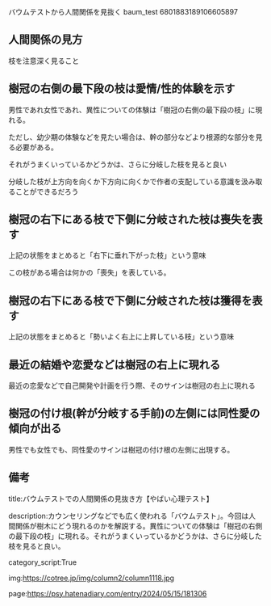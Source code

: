 バウムテストから人間関係を見抜く
baum_test
6801883189106605897







## 人間関係の見方





枝を注意深く見ること











## 樹冠の右側の最下段の枝は愛情/性的体験を示す



男性であれ女性であれ、異性についての体験は「樹冠の右側の最下段の枝」に現れる。



ただし、幼少期の体験などを見たい場合は、幹の部分などより根源的な部分を見る必要がある。



それがうまくいっているかどうかは、さらに分岐した枝を見ると良い



分岐した枝が上方向を向くか下方向に向くかで作者の支配している意識を汲み取ることができるだろう





## 樹冠の右下にある枝で下側に分岐された枝は喪失を表す



上記の状態をまとめると「右下に垂れ下がった枝」という意味



この枝がある場合は何かの「喪失」を表している。





## 樹冠の右下にある枝で下側に分岐された枝は獲得を表す



上記の状態をまとめると「勢いよく右上に上昇している枝」という意味















## 最近の結婚や恋愛などは樹冠の右上に現れる



最近の恋愛などで自己開発や計画を行う際、そのサインは樹冠の右上に現れる









## 樹冠の付け根(幹が分岐する手前)の左側には同性愛の傾向が出る



男性でも女性でも、同性愛のサインは樹冠の付け根の左側に出現する。









## 備考



title:バウムテストでの人間関係の見抜き方【やばい心理テスト】



description:カウンセリングなどでも広く使われる「バウムテスト」。今回は人間関係が樹木にどう現れるのかを解説する。異性についての体験は「樹冠の右側の最下段の枝」に現れる。それがうまくいっているかどうかは、さらに分岐した枝を見ると良い。



category_script:True



img:https://cotree.jp/img/column2/column1118.jpg



page:https://psy.hatenadiary.com/entry/2024/05/15/181306
